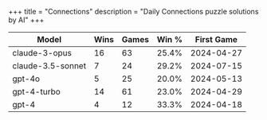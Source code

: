 +++
title = "Connections"
description = "Daily Connections puzzle solutions by AI"
+++

| Model | Wins | Games | Win % | First Game  |
|-------|------|-------------|----------------|------------|
| claude-3-opus | 16 | 63 | 25.4% | 2024-04-27 |
| claude-3.5-sonnet | 7 | 24 | 29.2% | 2024-07-15 |
| gpt-4o | 5 | 25 | 20.0% | 2024-05-13 |
| gpt-4-turbo | 14 | 61 | 23.0% | 2024-04-29 |
| gpt-4 | 4 | 12 | 33.3% | 2024-04-18 |
